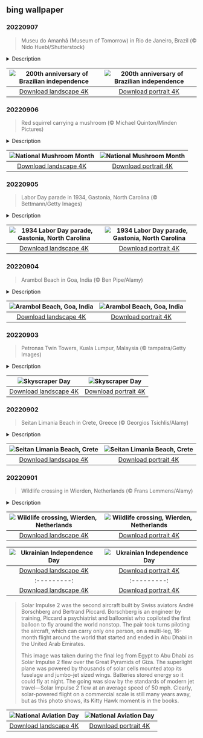 ## bing wallpaper

### 20220907

> Museu do Amanhã (Museum of Tomorrow) in Rio de Janeiro, Brazil (© Nido Huebl/Shutterstock)

<details>
<summary>Description</summary>

> Today we visit the Museu do Amanhã (Museum of Tomorrow) in Rio de Janeiro to celebrate 200 years of Brazilian independence. Designed by Spanish neofuturist architect Santiago Calatrava, the unique structure was commissioned to showcase Rio's revitalized waterfront ahead of the 2016 Olympics. The museum comprises five main areas: Cosmos, Earth, Anthropocene, Tomorrow, and Us, each inviting visitors to interact in different ways and learn about living in a sustainable world.
> 
> Brazil gained independence from Portugal just a few decades after the United States broke off from Great Britain, though it happened in a decidedly different way. Don Pedro I, first emperor of Brazil, was a member of the Portuguese ruling family (he would eventually briefly rule Portugal too). When Portugal threatened to take back the political autonomy Brazil had enjoyed since 1808, Pedro sided with his adopted homeland against the Portuguese. After a three-year war that was largely bloodless, the Empire of Brazil, which preceded the vibrantly diverse democracy we know today, was born on September 7, 1822.
> 
> 

</details>

| ![200th anniversary of Brazilian independence](https://cn.bing.com/th?id=OHR.MuseudoAmanha_EN-US9576177041_UHD.jpg&pid=hp&w=400&h=224&rs=1&c=4) | ![200th anniversary of Brazilian independence](https://cn.bing.com/th?id=OHR.MuseudoAmanha_EN-US9576177041_1080x1920.jpg&pid=hp&w=155&h=315&rs=1&c=4) |
|:---------:|:---------:|
| [Download landscape 4K](https://cn.bing.com/th?id=OHR.MuseudoAmanha_EN-US9576177041_UHD.jpg) | [Download portrait 4K](https://cn.bing.com/th?id=OHR.MuseudoAmanha_EN-US9576177041_1080x1920.jpg) |

### 20220906

> Red squirrel carrying a mushroom (© Michael Quinton/Minden Pictures)

<details>
<summary>Description</summary>

> Oh, to be a squirrel with a feast such as this! It's National Mushroom Month, and it seems our red squirrel friend here in Alaska got a literal jump on celebrating. It might surprise you, but squirrels don't only eat nuts. They'll eat just about whatever's around and that includes big mushrooms. Though a small percentage of wild mushrooms can be poisonous to humans, squirrels can eat many of these frightening fungi without worry, thanks to special proteins in their guts. Nice to know someone's enjoying them.
> 
> Did you know the United States has a Mushroom Council? Since the early 1990s, the US Mushroom Council has worked as a Research and Promotion program of the Department of Agriculture. After an informal declaration during a Pennsylvania mushroom festival, the council proposed National Mushroom Month not just to highlight mushrooms as a culinary delicacy, but also showcase many other uses for the more than 900 million pounds of mushrooms the US produces each year. Believe it or not, we use mushrooms to build, clean, medicate, and even make leather—and so much more.
> 
> 

</details>

| ![National Mushroom Month](https://cn.bing.com/th?id=OHR.SquirrelMushroom_EN-US8955570535_UHD.jpg&pid=hp&w=400&h=224&rs=1&c=4) | ![National Mushroom Month](https://cn.bing.com/th?id=OHR.SquirrelMushroom_EN-US8955570535_1080x1920.jpg&pid=hp&w=155&h=315&rs=1&c=4) |
|:---------:|:---------:|
| [Download landscape 4K](https://cn.bing.com/th?id=OHR.SquirrelMushroom_EN-US8955570535_UHD.jpg) | [Download portrait 4K](https://cn.bing.com/th?id=OHR.SquirrelMushroom_EN-US8955570535_1080x1920.jpg) |

### 20220905

> Labor Day parade in 1934, Gastonia, North Carolina (© Bettmann/Getty Images)

<details>
<summary>Description</summary>

> Our historical Labor Day photo shows striking textile workers taking to the streets of Gastonia, North Carolina, voicing their grievances and seeking support for their cause. By the time of this 1934 strike, the textile industry had been struggling for years to keep pace with the economic times, and workers were struggling as their wages were cut while their workloads increased. Things came to a head after the National Industrial Recovery Act became law in 1933, leading to the formation of the Textile Industry Committee meant to represent the interests of business owners, consumers, and workers—but this only led to shortened workweeks, effectively reducing wages by 25%. Workers rushed to join the United Textile Workers union to get their voices heard and demand improved conditions.
> 
> On Sept. 1, 1934, some 65,000 North Carolina textile workers stayed home, shuttering the state's mills. When this photo was taken on Sept. 3, the workers were hopeful that they could achieve change. The governor called out the National Guard to protect the mills, and a couple of weeks later the strike effort crumbled due to lack of union resources and a surplus of fabric on the market. President Franklin Delano Roosevelt did go on to appoint a committee to mediate the situation, and the consensus was that the textile workers' grievances had substance and should be investigated further. Unfortunately, the actual investigation never happened.
> 
> 

</details>

| ![1934 Labor Day parade, Gastonia, North Carolina](https://cn.bing.com/th?id=OHR.GastoniaParade_EN-US8873564493_UHD.jpg&pid=hp&w=400&h=224&rs=1&c=4) | ![1934 Labor Day parade, Gastonia, North Carolina](https://cn.bing.com/th?id=OHR.GastoniaParade_EN-US8873564493_1080x1920.jpg&pid=hp&w=155&h=315&rs=1&c=4) |
|:---------:|:---------:|
| [Download landscape 4K](https://cn.bing.com/th?id=OHR.GastoniaParade_EN-US8873564493_UHD.jpg) | [Download portrait 4K](https://cn.bing.com/th?id=OHR.GastoniaParade_EN-US8873564493_1080x1920.jpg) |

### 20220904

> Arambol Beach in Goa, India (© Ben Pipe/Alamy)

<details>
<summary>Description</summary>

> Known for its immense, densely populated cities, India also has a seemingly endless coastline. And no part of it is more languid and lovely than Arambol, in the small and special state of Goa on the southwestern coast. Arambol is a popular holiday town with the vibe of a sleepy fishing village—which it was once was. Now visitors from around the world are drawn to its tropical climate, rainforest valleys, historic architecture, and sandy beaches.
> 
> Goa is distinct from much of India as it was colonized by Portugal while Great Britain occupied the rest. The Portuguese Empire conquered Goa in the early 1500s and ruled it until 1961, when it was annexed by India. The influence of the Portuguese can be seen in Goa's Catholic churches and convents, as well as in the name of the state's largest city: Vasco da Gama, after the explorer who once governed Goa.
> 
> If history isn't your thing, Arambol is famous for a drum circle and flea market held on the beach a few hours before sunset. It's just as much a beach party as a market. Craftspeople sell handmade wares while musicians join impromptu performances. There's no better way to end your day in Goa, land of sand and spice and sun.

</details>

| ![Arambol Beach, Goa, India](https://cn.bing.com/th?id=OHR.ArambolBeach_EN-US7908449198_UHD.jpg&pid=hp&w=400&h=224&rs=1&c=4) | ![Arambol Beach, Goa, India](https://cn.bing.com/th?id=OHR.ArambolBeach_EN-US7908449198_1080x1920.jpg&pid=hp&w=155&h=315&rs=1&c=4) |
|:---------:|:---------:|
| [Download landscape 4K](https://cn.bing.com/th?id=OHR.ArambolBeach_EN-US7908449198_UHD.jpg) | [Download portrait 4K](https://cn.bing.com/th?id=OHR.ArambolBeach_EN-US7908449198_1080x1920.jpg) |

### 20220903

> Petronas Twin Towers, Kuala Lumpur, Malaysia (© tampatra/Getty Images)

<details>
<summary>Description</summary>

> The Petronas Twin Towers are the unmistakable calling card of the Malaysian capital city of Kuala Lumpur, affectionately called KL. The 88-story, 1,483-foot cylindrical towers were the tallest buildings in the world when they were completed in 1996, until 2004 when Taiwan's Taipei 101 topped them by almost 200 feet. Still the tallest twin skyscrapers in the world, they're our perfect inspiration today on Skyscraper Day, set aside to appreciate such engineering and architectural feats.
> 
> The Petronas Towers, named for Malaysia's state-owned oil and gas company, were designed by the late Argentine American architect César Pelli, who incorporated motifs of Islamic art into his postmodern design. It remains his masterpiece, and a true standout in a country and continent full of skyscrapers. One of the most notable features of the buildings is a two-level skybridge that connects the towers at the 41st and 42nd floors. The bridge is not actually anchored to the main structure, but freely slides into each tower to accommodate any swaying caused by wind.
> 
> The preponderance of supertall structures in Asia isn't a coincidence. Skyscrapers spring up where populations are high, land is in short supply, and economies flourish. Plus, for an up-and-coming city, nothing says you've arrived like a gleaming skyscraper—or a pair of them. And why stop there? Even the Petronas Towers, though emblematic of the KL skyline, are no longer the tallest kids on the block in Malaysia: A new skyscraper, the 2,227-foot Merdeka 118, is expected to be completed in 2023 as the second-highest building in the world.

</details>

| ![Skyscraper Day](https://cn.bing.com/th?id=OHR.MalaysiaTwinTowers_EN-US7848703415_UHD.jpg&pid=hp&w=400&h=224&rs=1&c=4) | ![Skyscraper Day](https://cn.bing.com/th?id=OHR.MalaysiaTwinTowers_EN-US7848703415_1080x1920.jpg&pid=hp&w=155&h=315&rs=1&c=4) |
|:---------:|:---------:|
| [Download landscape 4K](https://cn.bing.com/th?id=OHR.MalaysiaTwinTowers_EN-US7848703415_UHD.jpg) | [Download portrait 4K](https://cn.bing.com/th?id=OHR.MalaysiaTwinTowers_EN-US7848703415_1080x1920.jpg) |

### 20220902

> Seitan Limania Beach in Crete, Greece (© Georgios Tsichlis/Alamy)

<details>
<summary>Description</summary>

> Crete is the largest and most populous of all the Greek islands, and also the farthest from the mainland (in fact, it's just about halfway to Turkey). This big little island is small enough to drive across in a few hours but full of wonders, from mountain ranges to gorges to beautiful beaches. Take this jewel box of turquoise water near the port city of Chania, for example. Set on the easternmost of three peninsulas that stick out like horns from the northwest shoreline of Crete, Seitan Limania is one of the most photographed beaches on the island.
> 
> Seitan Limania is beautiful to behold from a distance but driving up close via the narrow switchback roads takes some nerve. And once you get to the parking lot, the rocky hike down is for only the most surefooted of beachgoers. On your way down, you'll likely meet some of the goats that populate the area. The narrow cove is flanked by steep rock walls that zig one way, then zag the other. When you reach the beach, you'll find yourself on one of the most beautiful spots on any coast—and a selfie here at Seitan Limania is hard to beat for bragging rights.
> 
> 

</details>

| ![Seitan Limania Beach, Crete](https://cn.bing.com/th?id=OHR.SeitanLimania_EN-US5452823219_UHD.jpg&pid=hp&w=400&h=224&rs=1&c=4) | ![Seitan Limania Beach, Crete](https://cn.bing.com/th?id=OHR.SeitanLimania_EN-US5452823219_1080x1920.jpg&pid=hp&w=155&h=315&rs=1&c=4) |
|:---------:|:---------:|
| [Download landscape 4K](https://cn.bing.com/th?id=OHR.SeitanLimania_EN-US5452823219_UHD.jpg) | [Download portrait 4K](https://cn.bing.com/th?id=OHR.SeitanLimania_EN-US5452823219_1080x1920.jpg) |

### 20220901

> Wildlife crossing in Wierden, Netherlands (© Frans Lemmens/Alamy)

<details>
<summary>Description</summary>

> It's not just chickens that cross the road. Wild creatures from frogs to elk roll the dice with death when they need to traverse the thousands of highways humans have threaded through wildlife habitat. Sadly, the dice don't fall favorably for millions of animals each year, and collisions with vehicles often cause fatalities for both them and the drivers who hit them.
> 
> Many countries now construct wildlife crossings—also called green bridges, ecoducts, natuurbrugs (like this one in Wierden in the Netherlands), and écoponts (in France). These can be either overpasses or underpasses, and they are an expensive venture. Are they worth it? Well, officials in Banff National Park in Alberta, Canada, would say categorically yes. Over 20 years they built 44 bridges and underpasses so wildlife could cross the Trans-Canada Highway, which divides the park; traffic accidents involving wildlife dropped by 80%.
> 
> France built the first overland wildlife crossings in the 1950s and continues to invest in many elaborate safe passageways. But the Netherlands leads the initiative, with an impressive 600-plus wildlife crossings, and counting. In fact, the Dutch can claim the honors for the world's longest animal crossing too—the Natuurbrug Zanderij Crailoo is an overpass that's half a mile long and 55 yards wide. Now chickens and their four-legged friends can cross the road anytime, no questions asked.

</details>

| ![Wildlife crossing, Wierden, Netherlands](https://cn.bing.com/th?id=OHR.WildlifeCrossing_EN-US7691052130_UHD.jpg&pid=hp&w=400&h=224&rs=1&c=4) | ![Wildlife crossing, Wierden, Netherlands](https://cn.bing.com/th?id=OHR.WildlifeCrossing_EN-US7691052130_1080x1920.jpg&pid=hp&w=155&h=315&rs=1&c=4) |
|:---------:|:---------:|
| [Download landscape 4K](https://cn.bing.com/th?id=OHR.WildlifeCrossing_EN-US7691052130_UHD.jpg) | [Download portrait 4K](https://cn.bing.com/th?id=OHR.WildlifeCrossing_EN-US7691052130_1080x1920.jpg) |long this fragile deal will hold and whether it will bring relief to the world's hungry or to Ukraine's economy. We can only hope the people of the besieged nation are granted the independence they have strived for.

</details>

| ![Ukrainian Independence Day](https://cn.bing.com/th?id=OHR.WheatField_EN-US3537753695_UHD.jpg&pid=hp&w=400&h=224&rs=1&c=4) | ![Ukrainian Independence Day](https://cn.bing.com/th?id=OHR.WheatField_EN-US3537753695_1080x1920.jpg&pid=hp&w=155&h=315&rs=1&c=4) |
|:---------:|:---------:|
| [Download landscape 4K](https://cn.bing.com/th?id=OHR.WheatField_EN-US3537753695_UHD.jpg) | [Download portrait 4K](https://cn.bing.com/th?id=OHR.WheatField_EN-US3537753695_1080x1920.jpg) |s://cn.bing.com/th?id=OHR.CostadaMorte_EN-US3132736041_1080x1920.jpg&pid=hp&w=155&h=315&rs=1&c=4) |
|:---------:|:---------:|
| [Download landscape 4K](https://cn.bing.com/th?id=OHR.CostadaMorte_EN-US3132736041_UHD.jpg) | [Download portrait 4K](https://cn.bing.com/th?id=OHR.CostadaMorte_EN-US3132736041_1080x1920.jpg) |Kitty Hawk on North Carolina's Outer Banks.
> 
> Solar Impulse 2 was the second aircraft built by Swiss aviators André Borschberg and Bertrand Piccard. Borschberg is an engineer by training, Piccard a psychiatrist and balloonist who copiloted the first balloon to fly around the world nonstop. The pair took turns piloting the aircraft, which can carry only one person, on a multi-leg, 16-month flight around the world that started and ended in Abu Dhabi in the United Arab Emirates.
> 
> This image was taken during the final leg from Egypt to Abu Dhabi as Solar Impulse 2 flew over the Great Pyramids of Giza. The superlight plane was powered by thousands of solar cells mounted atop its fuselage and jumbo-jet sized wings. Batteries stored energy so it could fly at night. The going was slow by the standards of modern jet travel—Solar Impulse 2 flew at an average speed of 50 mph. Clearly, solar-powered flight on a commercial scale is still many years away, but as this photo shows, its Kitty Hawk moment is in the books.

</details>

| ![National Aviation Day](https://cn.bing.com/th?id=OHR.SolarImpulse2_EN-US2864472613_UHD.jpg&pid=hp&w=400&h=224&rs=1&c=4) | ![National Aviation Day](https://cn.bing.com/th?id=OHR.SolarImpulse2_EN-US2864472613_1080x1920.jpg&pid=hp&w=155&h=315&rs=1&c=4) |
|:---------:|:---------:|
| [Download landscape 4K](https://cn.bing.com/th?id=OHR.SolarImpulse2_EN-US2864472613_UHD.jpg) | [Download portrait 4K](https://cn.bing.com/th?id=OHR.SolarImpulse2_EN-US2864472613_1080x1920.jpg) |2246278299_UHD.jpg) | [Download portrait 4K](https://cn.bing.com/th?id=OHR.ChittorgarhFort_EN-US2246278299_1080x1920.jpg) |